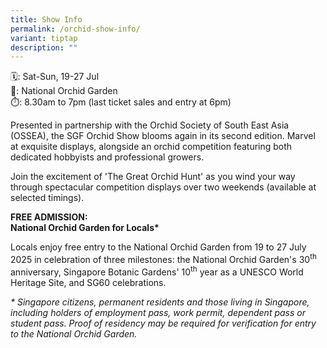 ```yaml
---
title: Show Info
permalink: /orchid-show-info/
variant: tiptap
description: ""
---
```

<p>🗓️: Sat-Sun, 19-27 Jul
<br>📍: National Orchid Garden
<br>⏱️: 8.30am to 7pm (last ticket sales and entry at 6pm)</p>
<p></p>
<p>Presented in partnership with the Orchid Society of South East Asia (OSSEA),
the SGF Orchid Show blooms again in its second edition. Marvel at exquisite
displays, alongside an orchid competition featuring both dedicated hobbyists
and professional growers.</p>
<p></p>
<p>Join the excitement of 'The Great Orchid Hunt' as you wind your way through
spectacular competition displays over two weekends (available at selected
timings).</p>
<p></p>
<p><strong>FREE ADMISSION:</strong>
<br><strong>National Orchid Garden for Locals*</strong>
</p>
<p>Locals enjoy free entry to the National Orchid Garden from 19 to 27 July
2025 in celebration of three milestones: the National Orchid Garden's 30<sup>th</sup> anniversary,
Singapore Botanic Gardens' 10<sup>th</sup> year as a UNESCO World Heritage
Site, and SG60 celebrations.</p>
<p></p>
<p><em>* Singapore citizens, permanent residents and those living in Singapore, including holders of employment pass, work permit, dependent pass or student pass. Proof of residency may be required for verification for entry to the National Orchid Garden.</em>
</p>
<p></p>